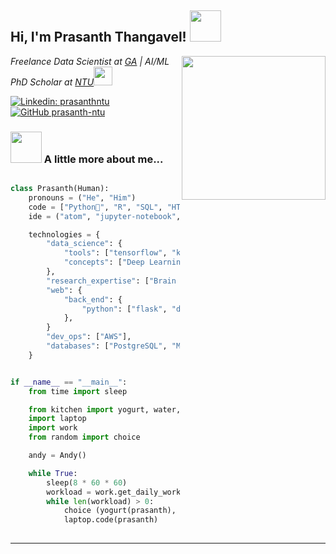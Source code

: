 

<h2> Hi, I'm Prasanth Thangavel! <img src="https://media.giphy.com/media/BLy7N6MJNYCeMeuB18/giphy.gif" width="50"></h2>
<img align='right' src="https://media.giphy.com/media/H7r5XcQccQvlXPwUOR/giphy.gif" width="230">
<p><em>Freelance Data Scientist at <a href="https://generalassemb.ly/">GA</a> | AI/ML PhD Scholar at <a href="https://www.ntu.edu.sg">NTU</a><img src="https://media.giphy.com/media/U2LqsKYUCXCZp5u2jP/giphy.gif" width="30">
</em></p>

[![Linkedin: prasanthntu](https://img.shields.io/badge/-prasanthntu-blue?style=flat-square&logo=Linkedin&logoColor=white&link=https://www.linkedin.com/in/prasanthntu/)](https://www.linkedin.com/in/prasanthntu/)
[![GitHub prasanth-ntu](https://img.shields.io/github/followers/prasanth-ntu?label=follow&style=social)](https://github.com/prasanth-ntu)

### <img src="https://media.giphy.com/media/5QQpfPOJEnkeK7tTBr/giphy.gif" width="50"> A little more about me...  

```python

class Prasanth(Human):
    pronouns = ("He", "Him")
    code = ["Python🐍", "R", "SQL", "HTML", "CSS", "Matlab", "LabView"]
    ide = ("atom", "jupyter-notebook", "notepad++", "vscode")

    technologies = {
        "data_science": {
            "tools": ["tensorflow", "keras",  "sklearn", "scipy", "nltk", "numpy", "pandas", "matplotlib", "seaborn", "opencv", ...],
            "concepts": ["Deep Learning", "Signal Processing"],
        },
        "research_expertise": ["Brain signals", "EEG", "Epilepsy", "Automated Detection", "MedTech"], 
        "web": {
            "back_end": {
                "python": ["flask", "django", "dash"],
            },
        }
        "dev_ops": ["AWS"],
        "databases": ["PostgreSQL", "MySql", "sqlite"],
    }


if __name__ == "__main__":
    from time import sleep

    from kitchen import yogurt, water, snacks
    import laptop
    import work
    from random import choice

    andy = Andy()

    while True:
        sleep(8 * 60 * 60)
        workload = work.get_daily_workload()
        while len(workload) > 0:
            choice (yogurt(prasanth), water(prasanth), snacks(prasanth))
            laptop.code(prasanth)
            
```         

---
